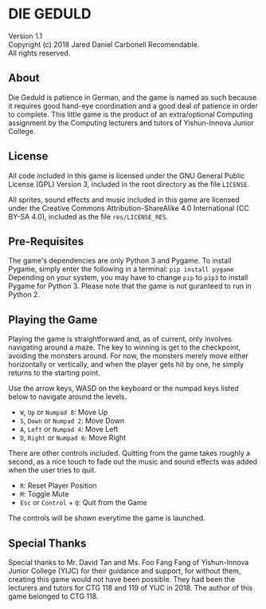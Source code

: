 # ﻿DIE GEDULD
Version 1.1  
Copyright (c) 2018 Jared Daniel Carbonell Recomendable.  
All rights reserved.

## About
Die Geduld is patience in German, and the game is named as such because it requires good hand-eye coordination and a good deal of patience in order to complete. This little game is the product of an extra/optional Computing assignment by the Computing lecturers and tutors of Yishun-Innova Junior College.

## License
All code included in this game is licensed under the GNU General Public License (GPL) Version 3, included in the root directory as the file `LICENSE`.

All sprites, sound effects and music included in this game are licensed under the Creative Commons Attribution-ShareAlike 4.0 International (CC BY-SA 4.0), included as the file `res/LICENSE_RES`.

## Pre-Requisites
The game's dependencies are only Python 3 and Pygame. To install Pygame, simply enter the following in a terminal:
```pip install pygame```  
Depending on your system, you may have to change `pip` to `pip3` to install Pygame for Python 3. Please note that the game is not guranteed to run in Python 2.

## Playing the Game
Playing the game is straightforward and, as of current, only involves navigating around a maze. The key to winning is get to the checkpoint, avoiding the monsters around. For now, the monsters merely move either horizontally or vertically, and when the player gets hit by one, he simply returns to the starting point.

Use the arrow keys, WASD on the keyboard or the numpad keys listed below to navigate around the levels.
* `W`, `Up` or `Numpad 8`: Move Up
* `S`, `Down` or `Numpad 2`: Move Down
* `A`, `Left` or `Numpad 4`: Move Left
* `D`, `Right` or `Numpad 6`: Move Right

There are other controls included. Quitting from the game takes roughly a second, as a nice touch to fade out the music and sound effects was added when the user tries to quit.
* `R`: Reset Player Position
* `M`: Toggle Mute
* `Esc` or `Control` + `Q`: Quit from the Game

The controls will be shown everytime the game is launched.

## Special Thanks
Special thanks to Mr. David Tan and Ms. Foo Fang Fang of Yishun-Innova Junior College (YIJC) for their guidance and support, for without them, creating this game would not have been possible. They had been the lecturers and tutors for CTG 118 and 119 of YIJC in 2018. The author of this game belonged to CTG 118.